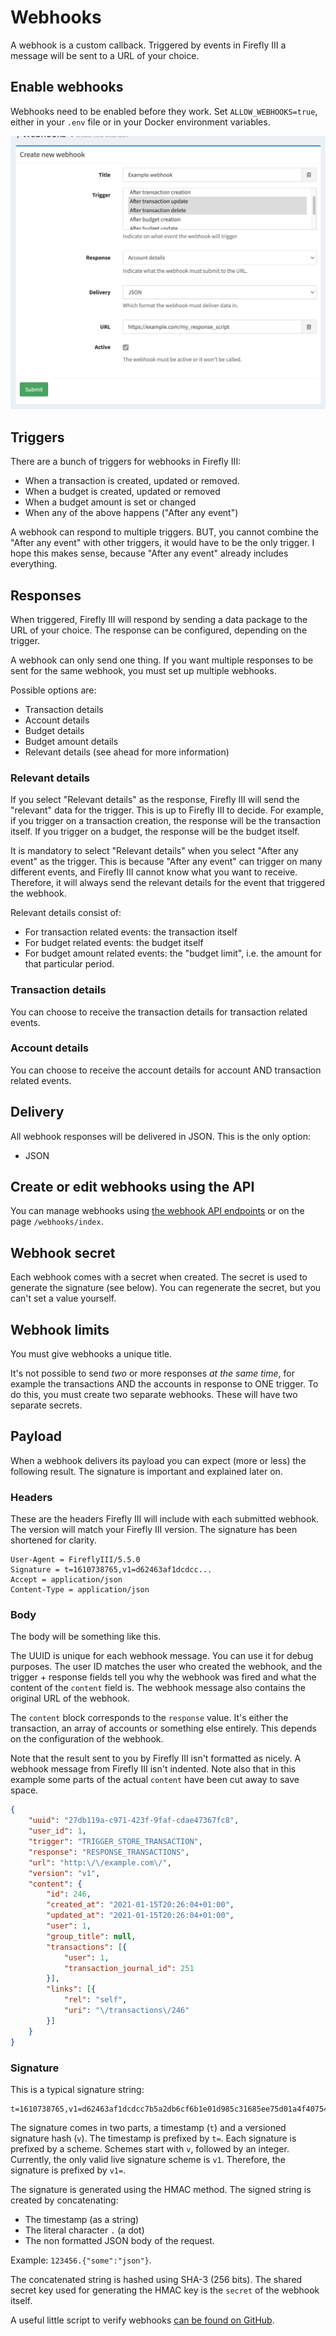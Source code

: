 # Webhooks

A webhook is a custom callback. Triggered by events in Firefly III a message will be sent to a URL of your choice.

## Enable webhooks

Webhooks need to be enabled before they work. Set `ALLOW_WEBHOOKS=true`, either in your `.env` file or in your Docker environment variables.

![Creating a new webhook](../../../images/how-to/firefly-iii/features/webhooks-create.png "Date configuration value 'Ymd' is necessary to parse this file")

## Triggers

There are a bunch of triggers for webhooks in Firefly III:

- When a transaction is created, updated or removed.
- When a budget is created, updated or removed
- When a budget amount is set or changed
- When any of the above happens ("After any event")

A webhook can respond to multiple triggers. BUT, you cannot combine the  "After any event" with other triggers, it would have to be the only trigger. I hope this makes sense, because "After any event" already includes everything.

## Responses

When triggered, Firefly III will respond by sending a data package to the URL of your choice. The response can be configured, depending on the trigger.

A webhook can only send one thing. If you want multiple responses to be sent for the same webhook, you must set up multiple webhooks.

Possible options are:

- Transaction details
- Account details
- Budget details
- Budget amount details
- Relevant details (see ahead for more information)

### Relevant details

If you select "Relevant details" as the response, Firefly III will send the "relevant" data for the trigger. This is up to Firefly III to decide. For example, if you trigger on a transaction creation, the response will be the transaction itself. If you trigger on a budget, the response will be the budget itself.

It is mandatory to select "Relevant details" when you select "After any event" as the trigger. This is because "After any event" can trigger on many different events, and Firefly III cannot know what you want to receive. Therefore, it will always send the relevant details for the event that triggered the webhook.

Relevant details consist of:

- For transaction related events: the transaction itself
- For budget related events: the budget itself
- For budget amount related events: the "budget limit", i.e. the amount for that particular period.

### Transaction details

You can choose to receive the transaction details for transaction related events.

### Account details

You can choose to receive the account details for account AND transaction related events.

## Delivery

All webhook responses will be delivered in JSON. This is the only option:

- JSON

## Create or edit webhooks using the API

You can manage webhooks using [the webhook API endpoints](https://api-docs.firefly-iii.org/#/webhooks) or on the page `/webhooks/index`.

## Webhook secret

Each webhook comes with a secret when created. The secret is used to generate the signature (see below). You can regenerate the secret, but you can't set a value yourself.

## Webhook limits

You must give webhooks a unique title.

It's not possible to send *two* or more responses *at the same time*, for example the transactions AND the accounts in response to ONE trigger. To do this, you must create two separate webhooks. These will have two separate secrets.

## Payload

When a webhook delivers its payload you can expect (more or less) the following result. The signature is important and explained later on.

### Headers

These are the headers Firefly III will include with each submitted webhook. The version will match your Firefly III version. The signature has been shortened for clarity.

```
User-Agent = FireflyIII/5.5.0
Signature = t=1610738765,v1=d62463af1dcdcc...
Accept = application/json
Content-Type = application/json
```

### Body

The body will be something like this.

The UUID is unique for each webhook message. You can use it for debug purposes. The user ID matches the user who created the webhook, and the trigger + response fields tell you why the webhook was fired and what the content of the `content` field is. The webhook message also contains the original URL of the webhook.

The `content` block corresponds to the `response` value. It's either the transaction, an array of accounts or something else entirely. This depends on the configuration of the webhook.

Note that the result sent to you by Firefly III isn't formatted as nicely. A webhook message from Firefly III isn't indented. Note also that in this example some parts of the actual `content` have been cut away to save space.

```json
{
	"uuid": "27db119a-c971-423f-9faf-cdae47367fc8",
	"user_id": 1,
	"trigger": "TRIGGER_STORE_TRANSACTION",
	"response": "RESPONSE_TRANSACTIONS",
	"url": "http:\/\/example.com\/",
	"version": "v1",
	"content": {
		"id": 246,
		"created_at": "2021-01-15T20:26:04+01:00",
		"updated_at": "2021-01-15T20:26:04+01:00",
		"user": 1,
		"group_title": null,
		"transactions": [{
			"user": 1,
			"transaction_journal_id": 251
		}],
		"links": [{
			"rel": "self",
			"uri": "\/transactions\/246"
		}]
	}
}
```


### Signature

This is a typical signature string:

```
t=1610738765,v1=d62463af1dcdcc7b5a2db6cf6b1e01d985c31685ee75d01a4f40754dbb4cf396
```

The signature comes in two parts, a timestamp (`t`) and a versioned signature hash (`v`). The timestamp is prefixed by `t=`. Each signature is prefixed by a scheme. Schemes start with `v`, followed by an integer. Currently, the only valid live signature scheme is `v1`. Therefore, the signature is prefixed by `v1=`.

The signature is generated using the HMAC method. The signed string is created by concatenating:

* The timestamp (as a string)
* The literal character `.` (a dot)
* The non formatted JSON body of the request.

Example: `123456.{"some":"json"}`.

The concatenated string is hashed using SHA-3 (256 bits). The shared secret key used for generating the HMAC key is the `secret` of the webhook itself.

A useful little script to verify webhooks [can be found on GitHub](https://gist.github.com/JC5/b8bedee09a7cb81f55e27149058e8c72).
